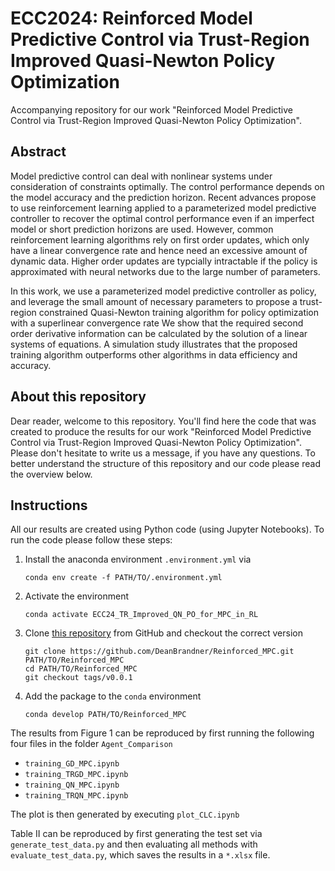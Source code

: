 # ECC2024: Reinforced Model Predictive Control via Trust-Region Improved Quasi-Newton Policy Optimization
Accompanying repository for our work "Reinforced Model Predictive Control via Trust-Region Improved Quasi-Newton Policy Optimization".

## Abstract
Model predictive control can deal with nonlinear systems under consideration of constraints optimally.
The control performance depends on the model accuracy and the prediction horizon.
Recent advances propose to use reinforcement learning applied to a parameterized model predictive controller to recover the optimal control performance even if an imperfect model or short prediction horizons are used.
However, common reinforcement learning algorithms rely on first order updates, which only have a linear convergence rate and hence need an excessive amount of dynamic data.
Higher order updates are typcially intractable if the policy is approximated with neural networks due to the large number of parameters.

In this work, we use a parameterized model predictive controller as policy, and leverage the small amount of necessary parameters to propose a trust-region constrained Quasi-Newton training algorithm for policy optimization with a superlinear convergence rate
We show that the required second order derivative information can be calculated by the solution of a linear systems of equations.
A simulation study illustrates that the proposed training algorithm outperforms other algorithms in data efficiency and accuracy.

## About this repository
Dear reader,
welcome to this repository. You'll find here the code that was created to produce the results for our work "Reinforced Model Predictive Control via Trust-Region Improved Quasi-Newton Policy Optimization". Please don't hesitate to write us a message, if you have any questions. To better understand the structure of this repository and our code please read the overview below.

## Instructions
All our results are created using Python code (using Jupyter Notebooks).
To run the code please follow these steps:
1) Install the anaconda environment ``.environment.yml`` via 
   ```
   conda env create -f PATH/TO/.environment.yml
   ```
2) Activate the environment
   ```
   conda activate ECC24_TR_Improved_QN_PO_for_MPC_in_RL
   ```
3) Clone [this repository](https://github.com/DeanBrandner/Reinforced_MPC.git) from GitHub and checkout the correct version
    ```
    git clone https://github.com/DeanBrandner/Reinforced_MPC.git PATH/TO/Reinforced_MPC 
	cd PATH/TO/Reinforced_MPC
	git checkout tags/v0.0.1
	```
5) Add the package to the ``conda`` environment
   ```
   conda develop PATH/TO/Reinforced_MPC
   ```

The results from Figure 1 can be reproduced by first running the following four files in the folder ``Agent_Comparison``
* ``training_GD_MPC.ipynb``
* ``training_TRGD_MPC.ipynb``
* ``training_QN_MPC.ipynb``
* ``training_TRQN_MPC.ipynb``

The plot is then generated by executing ``plot_CLC.ipynb``

Table II can be reproduced by first generating the test set via ``generate_test_data.py`` and then evaluating all methods with ``evaluate_test_data.py``, which saves the results in a ``*.xlsx`` file.
